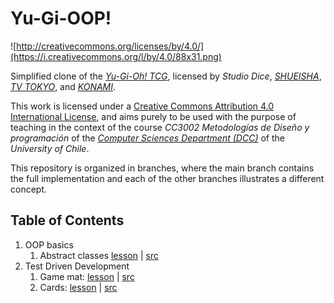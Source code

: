 # Yu-Gi-OOP!

![http://creativecommons.org/licenses/by/4.0/](https://i.creativecommons.org/l/by/4.0/88x31.png)

Simplified clone of the 
*[Yu-Gi-Oh! TCG](https://www.yugioh-card.com/en/)*, licensed by *Studio Dice*, 
*[SHUEISHA](https://www.shueisha.co.jp/en/)*, *[TV TOKYO](https://www.txhd.co.jp)*, and 
*[KONAMI](https://www.konami.com/en/)*.

This work is licensed under a
[Creative Commons Attribution 4.0 International License](http://creativecommons.org/licenses/by/4.0/), 
and aims purely to be used with the purpose of teaching in the context of the course 
*CC3002 Metodologías de Diseño y programación* of the 
*[Computer Sciences Department (DCC)](https://www.dcc.uchile.cl)* of the 
*University of Chile*.

This repository is organized in branches, where the main branch contains the full implementation 
and each of the other branches illustrates a different concept.

## Table of Contents

1. OOP basics
   1. Abstract classes [lesson](https://youtu.be/IFduHVp4Y04?t=850)
        | [src](https://github.com/CC3002-Metodologias/yu-gi-oop/tree/abstract-monster)
1. Test Driven Development
    1. Game mat: [lesson](https://youtu.be/CUk9wSidLeU?t=93) 
       | [src](https://github.com/CC3002-Metodologias/yu-gi-oop/tree/game-mat)
    2. Cards: [lesson](https://youtu.be/CUk9wSidLeU?t=2216)
       | [src](https://github.com/CC3002-Metodologias/yu-gi-oop/tree/card-tests)